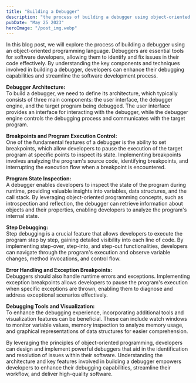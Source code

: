 ```yaml
---
title: "Building a Debugger"
description: "the process of building a debugger using object-oriented programming principles, enabling developers to effectively analyze and troubleshoot their software applications..."
pubDate: "May 25 2023"
heroImage: "/post_img.webp"
---
```

In this blog post, we will explore the process of building a debugger using an object-oriented programming language. Debuggers are essential tools for software developers, allowing them to identify and fix issues in their code effectively. By understanding the key components and techniques involved in building a debugger, developers can enhance their debugging capabilities and streamline the software development process.

**Debugger Architecture:**  
To build a debugger, we need to define its architecture, which typically consists of three main components: the user interface, the debugger engine, and the target program being debugged. The user interface provides an interface for interacting with the debugger, while the debugger engine controls the debugging process and communicates with the target program.

**Breakpoints and Program Execution Control:**  
One of the fundamental features of a debugger is the ability to set breakpoints, which allow developers to pause the execution of the target program at specific points to inspect its state. Implementing breakpoints involves analyzing the program's source code, identifying breakpoints, and interrupting the execution flow when a breakpoint is encountered.

**Program State Inspection:**  
A debugger enables developers to inspect the state of the program during runtime, providing valuable insights into variables, data structures, and the call stack. By leveraging object-oriented programming concepts, such as introspection and reflection, the debugger can retrieve information about objects and their properties, enabling developers to analyze the program's internal state.

**Step Debugging:**  
Step debugging is a crucial feature that allows developers to execute the program step by step, gaining detailed visibility into each line of code. By implementing step-over, step-into, and step-out functionalities, developers can navigate through the program's execution and observe variable changes, method invocations, and control flow.

**Error Handling and Exception Breakpoints:**  
Debuggers should also handle runtime errors and exceptions. Implementing exception breakpoints allows developers to pause the program's execution when specific exceptions are thrown, enabling them to diagnose and address exceptional scenarios effectively.

**Debugging Tools and Visualization:**  
To enhance the debugging experience, incorporating additional tools and visualization features can be beneficial. These can include watch windows to monitor variable values, memory inspection to analyze memory usage, and graphical representations of data structures for easier comprehension.

By leveraging the principles of object-oriented programming, developers can design and implement powerful debuggers that aid in the identification and resolution of issues within their software. Understanding the architecture and key features involved in building a debugger empowers developers to enhance their debugging capabilities, streamline their workflow, and deliver high-quality software.